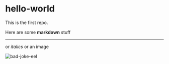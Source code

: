 # hello-world
This is the first repo.

Here are some **markdown** stuff

---

or *italics* or an image


![bad-joke-eel](https://user-images.githubusercontent.com/105877760/169356611-75830a85-0522-4524-96cc-55d74fb5ef43.jpg)
